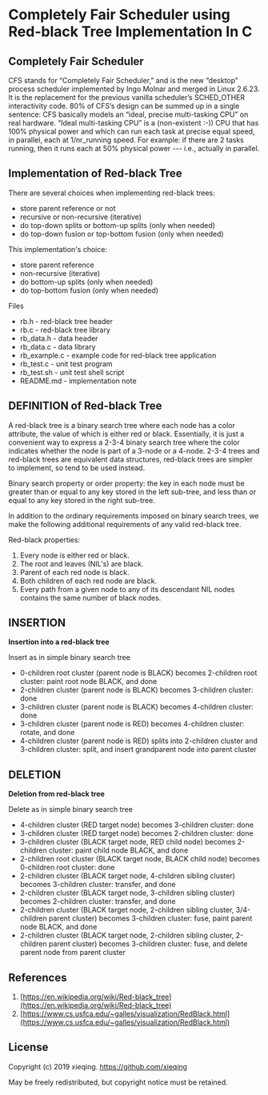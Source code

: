 
# Completely Fair Scheduler using Red-black Tree Implementation In C

## Completely Fair Scheduler
CFS stands for “Completely Fair Scheduler,” and is the new “desktop” process scheduler implemented by Ingo Molnar and merged in Linux 2.6.23. It is the replacement for the previous vanilla scheduler’s SCHED_OTHER interactivity code.
80% of CFS’s design can be summed up in a single sentence: CFS basically models an “ideal, precise multi-tasking CPU” on real hardware.
“Ideal multi-tasking CPU” is a (non-existent :-)) CPU that has 100% physical power and which can run each task at precise equal speed, in parallel, each at 1/nr_running speed. For example: if there are 2 tasks running, then it runs each at 50% physical power --- i.e., actually in parallel.

## Implementation of Red-black Tree

There are several choices when implementing red-black trees:
- store parent reference or not
- recursive or non-recursive (iterative)
- do top-down splits or bottom-up splits (only when needed)
- do top-down fusion or top-bottom fusion (only when needed)

This implementation's choice:
- store parent reference
- non-recursive (iterative)
- do bottom-up splits (only when needed)
- do top-bottom fusion (only when needed)

Files
* rb.h - red-black tree header
* rb.c - red-black tree library
* rb_data.h - data header
* rb_data.c - data library
* rb_example.c - example code for red-black tree application
* rb_test.c - unit test program
* rb_test.sh - unit test shell script
* README.md - implementation note

## DEFINITION of Red-black Tree

A red-black tree is a binary search tree where each node has a color attribute, the value of which is either red or black. Essentially, it is just a convenient way to express a 2-3-4 binary search tree where the color indicates whether the node is part of a 3-node or a 4-node. 2-3-4 trees and red-black trees are equivalent data structures, red-black trees are simpler to implement, so tend to be used instead.

Binary search property or order property: the key in each node must be greater than or equal to any key stored in the left sub-tree, and less than or equal to any key stored in the right sub-tree.

In addition to the ordinary requirements imposed on binary search trees, we make the following additional requirements of any valid red-black tree.

Red-black properties:
1. Every node is either red or black.
2. The root and leaves (NIL's) are black.
3. Parent of each red node is black.
4. Both children of each red node are black.
5. Every path from a given node to any of its descendant NIL nodes contains the same number of black nodes.

## INSERTION

**Insertion into a red-black tree**

Insert as in simple binary search tree

- 0-children root cluster (parent node is BLACK) becomes 2-children root cluster: paint root node BLACK, and done
- 2-children cluster (parent node is BLACK) becomes 3-children cluster: done
- 3-children cluster (parent node is BLACK) becomes 4-children cluster: done
- 3-children cluster (parent node is RED) becomes 4-children cluster: rotate, and done
- 4-children cluster (parent node is RED) splits into 2-children cluster and 3-children cluster: split, and insert grandparent node into parent cluster

## DELETION

**Deletion from red-black tree**

Delete as in simple binary search tree

- 4-children cluster (RED target node) becomes 3-children cluster: done
- 3-children cluster (RED target node) becomes 2-children cluster: done
- 3-children cluster (BLACK target node, RED child node) becomes 2-children cluster: paint child node BLACK, and done
- 2-children root cluster (BLACK target node, BLACK child node) becomes 0-children root cluster: done
- 2-children cluster (BLACK target node, 4-children sibling cluster) becomes 3-children cluster: transfer, and done
- 2-children cluster (BLACK target node, 3-children sibling cluster) becomes 2-children cluster: transfer, and done
- 2-children cluster (BLACK target node, 2-children sibling cluster, 3/4-children parent cluster) becomes 3-children cluster: fuse, paint parent node BLACK, and done
- 2-children cluster (BLACK target node, 2-children sibling cluster, 2-children parent cluster) becomes 3-children cluster: fuse, and delete parent node from parent cluster

## References

1. [https://en.wikipedia.org/wiki/Red-black_tree](https://en.wikipedia.org/wiki/Red-black_tree)
2. [https://www.cs.usfca.edu/~galles/visualization/RedBlack.html](https://www.cs.usfca.edu/~galles/visualization/RedBlack.html)

## License

Copyright (c) 2019 xieqing. https://github.com/xieqing

May be freely redistributed, but copyright notice must be retained.

